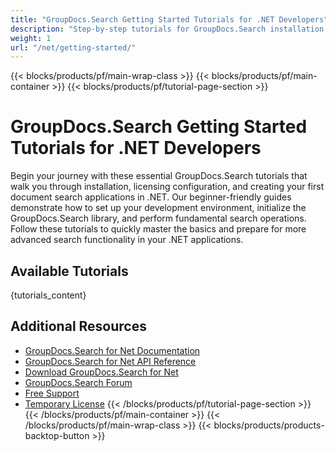 ```yaml
---
title: "GroupDocs.Search Getting Started Tutorials for .NET Developers"
description: "Step-by-step tutorials for GroupDocs.Search installation, licensing, setup, and creating your first search solution in .NET applications."
weight: 1
url: "/net/getting-started/"
---
```

{{< blocks/products/pf/main-wrap-class >}}
{{< blocks/products/pf/main-container >}}
{{< blocks/products/pf/tutorial-page-section >}}
# GroupDocs.Search Getting Started Tutorials for .NET Developers

Begin your journey with these essential GroupDocs.Search tutorials that walk you through installation, licensing configuration, and creating your first document search applications in .NET. Our beginner-friendly guides demonstrate how to set up your development environment, initialize the GroupDocs.Search library, and perform fundamental search operations. Follow these tutorials to quickly master the basics and prepare for more advanced search functionality in your .NET applications.

## Available Tutorials

{tutorials_content}

## Additional Resources

- [GroupDocs.Search for Net Documentation](https://docs.groupdocs.com/search/net/)
- [GroupDocs.Search for Net API Reference](https://reference.groupdocs.com/search/net/)
- [Download GroupDocs.Search for Net](https://releases.groupdocs.com/search/net/)
- [GroupDocs.Search Forum](https://forum.groupdocs.com/c/search)
- [Free Support](https://forum.groupdocs.com/)
- [Temporary License](https://purchase.groupdocs.com/temporary-license/)
{{< /blocks/products/pf/tutorial-page-section >}}
{{< /blocks/products/pf/main-container >}}
{{< /blocks/products/pf/main-wrap-class >}}
{{< blocks/products/products-backtop-button >}}